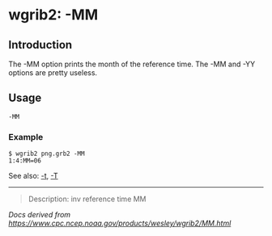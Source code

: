 # wgrib2: -MM

## Introduction

The -MM option prints the month of the
reference time. The -MM
and -YY options are pretty useless.

## Usage

```
-MM
```

### Example

```
$ wgrib2 png.grb2 -MM
1:4:MM=06
```

See also: [-t](./t.md), [-T](./T.md)

---

> Description: inv reference time MM

_Docs derived from <https://www.cpc.ncep.noaa.gov/products/wesley/wgrib2/MM.html>_
